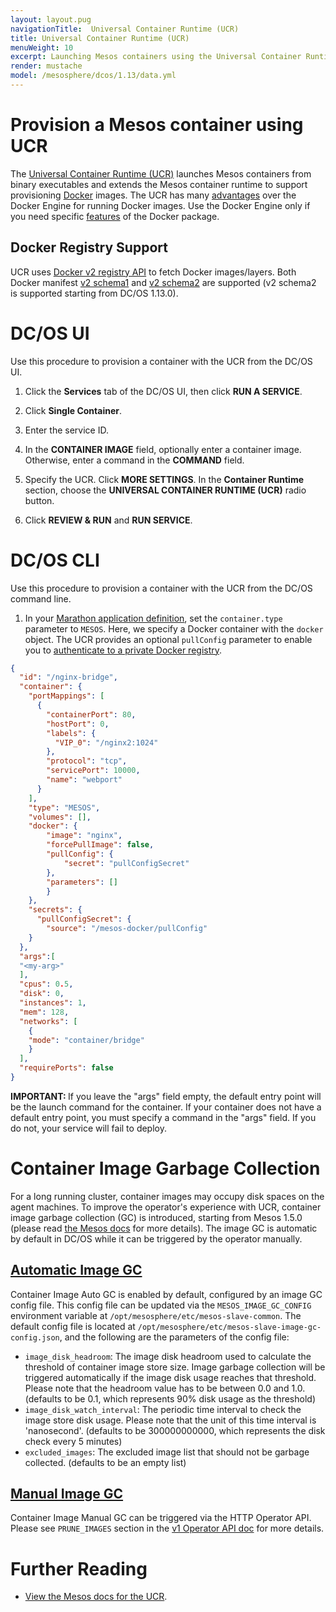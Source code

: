 ```yaml
---
layout: layout.pug
navigationTitle:  Universal Container Runtime (UCR)
title: Universal Container Runtime (UCR)
menuWeight: 10
excerpt: Launching Mesos containers using the Universal Container Runtime 
render: mustache
model: /mesosphere/dcos/1.13/data.yml
---
```


# Provision a Mesos container using UCR

The [Universal Container Runtime (UCR)](http://mesos.apache.org/documentation/latest/container-image) launches Mesos containers from binary executables and extends the Mesos container runtime to support provisioning [Docker](https://docker.com/) images. The UCR has many [advantages](/mesosphere/dcos/1.13/deploying-services/containerizers/) over the Docker Engine for running Docker images. Use the Docker Engine only if you need specific [features](/mesosphere/dcos/1.13/deploying-services/containerizers/#container-runtime-features) of the Docker package.

## Docker Registry Support

UCR uses [Docker v2 registry API](https://docs.docker.com/registry/spec/api/) to fetch Docker images/layers. Both Docker manifest [v2 schema1](https://docs.docker.com/registry/spec/manifest-v2-1/) and [v2 schema2](https://docs.docker.com/registry/spec/manifest-v2-2/) are supported (v2 schema2 is supported starting from DC/OS 1.13.0).

# DC/OS UI
Use this procedure to provision a container with the UCR from the DC/OS UI.

1. Click the **Services** tab of the DC/OS UI, then click **RUN A SERVICE**.

1. Click **Single Container**.

1. Enter the service ID.

1. In the **CONTAINER IMAGE** field, optionally enter a container image. Otherwise, enter a command in the **COMMAND** field.

1. Specify the UCR. Click **MORE SETTINGS**. In the **Container Runtime** section, choose the **UNIVERSAL CONTAINER RUNTIME (UCR)** radio button.

1. Click **REVIEW & RUN** and **RUN SERVICE**.


# DC/OS CLI
Use this procedure to provision a container with the UCR from the DC/OS command line.

1. In your [Marathon application definition](/mesosphere/dcos/1.13/deploying-services/creating-services/#deploying-a-simple-docker-based-application-with-the-rest-api), set the `container.type` parameter to `MESOS`. Here, we specify a Docker container with the `docker` object. The UCR provides an optional `pullConfig` parameter to enable you to [authenticate to a private Docker registry](/mesosphere/dcos/1.13/deploying-services/private-docker-registry/).

```json
{
  "id": "/nginx-bridge",
  "container": {
    "portMappings": [
      {
        "containerPort": 80,
        "hostPort": 0,
        "labels": {
          "VIP_0": "/nginx2:1024"
        },
        "protocol": "tcp",
        "servicePort": 10000,
        "name": "webport"
      }
    ],
    "type": "MESOS",
    "volumes": [],
    "docker": {
        "image": "nginx",
        "forcePullImage": false,
        "pullConfig": {
            "secret": "pullConfigSecret"
        },
        "parameters": []
        }
    },
    "secrets": {
      "pullConfigSecret": {
        "source": "/mesos-docker/pullConfig"
    }
  },
  "args":[
  "<my-arg>"
  ],
  "cpus": 0.5,
  "disk": 0,
  "instances": 1,
  "mem": 128,
  "networks": [
    {
    "mode": "container/bridge"
    }
  ],
  "requirePorts": false
}
```

<p class="message--important"><strong>IMPORTANT: </strong> If you leave the "args" field empty, the default entry point will be the launch command for the container. If your container does not have a default entry point, you must specify a command in the "args" field. If you do not, your service will fail to deploy.</p>

# Container Image Garbage Collection

For a long running cluster, container images may occupy disk spaces on the agent machines. To improve the operator's experience with UCR, container image garbage collection (GC) is introduced, starting from Mesos 1.5.0 (please read [the Mesos docs](http://mesos.apache.org/documentation/latest/container-image/#garbage-collect-unused-container-images) for more details). The image GC is automatic by default in DC/OS while it can be triggered by the operator manually.

## [Automatic Image GC](http://mesos.apache.org/documentation/latest/container-image/#automatic-image-gc-through-agent-flag)

Container Image Auto GC is enabled by default, configured by an image GC config file. This config file can be updated via the `MESOS_IMAGE_GC_CONFIG` environment variable at `/opt/mesosphere/etc/mesos-slave-common`. The default config file is located at `/opt/mesosphere/etc/mesos-slave-image-gc-config.json`, and the following are the parameters of the config file:

- `image_disk_headroom`: The image disk headroom used to calculate the threshold of container image store size. Image garbage collection will be triggered automatically if the image disk usage reaches that threshold. Please note that the headroom value has to be between 0.0 and 1.0. (defaults to be 0.1, which represents 90% disk usage as the threshold)
- `image_disk_watch_interval`: The periodic time interval to check the image store disk usage. Please note that the unit of this time interval is 'nanosecond'. (defaults to be 300000000000, which represents the disk check every 5 minutes)
- `excluded_images`: The excluded image list that should not be garbage collected. (defaults to be an empty list)

## [Manual Image GC](http://mesos.apache.org/documentation/latest/container-image/#manual-image-gc-through-http-api)

Container Image Manual GC can be triggered via the HTTP Operator API. Please see `PRUNE_IMAGES` section in the [v1 Operator API doc](http://mesos.apache.org/documentation/latest/operator-http-api/#prune_images) for more details.

# Further Reading
- [View the Mesos docs for the UCR](http://mesos.apache.org/documentation/latest/container-image/).
